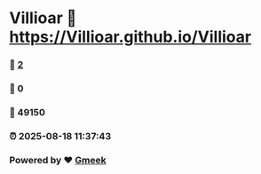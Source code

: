 # Villioar :link: https://Villioar.github.io/Villioar 
### :page_facing_up: [2](https://Villioar.github.io/Villioar/tag.html) 
### :speech_balloon: 0 
### :hibiscus: 49150 
### :alarm_clock: 2025-08-18 11:37:43 
### Powered by :heart: [Gmeek](https://github.com/Meekdai/Gmeek)
